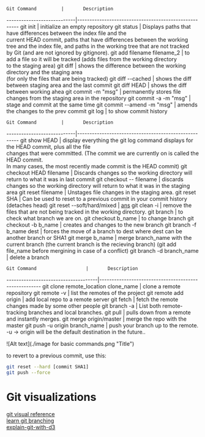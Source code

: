 
	Git Command         |       Description
----------------------------|------------------------------------------------------
git init                    | initialize an empty repository
git status                  | Displays paths that have differences between the index file and the <br> current HEAD commit, paths that have differences between the working <br>tree and the index file, and paths in the working tree that are not tracked<br> by Git (and are not ignored by gitignore).
git add filename filename_2 | to add a file so it will be tracked (adds files from the working directory<br> to the staging area)
git diff 		    | shows the difference between the working directory and the staging area<br> (for only the files that are being tracked)
git diff --cached           | shows the diff between staging area and the last commit
git diff HEAD               | shows the diff between working ahea
git commit -m "msg"         | permanently stores file changes from the staging area in the repository
git commit -a -m "msg"      | stage and commit at the same time
git commit --amend -m "msg" | amends the changes to the prev commit
git log                     | to show commit history

	Git Command         |       Description
----------------------------|------------------------------------------------------
git show HEAD 		    | display everything the git log command displays for the HEAD commit, plus all the file<br> changes that were committed. (The commit we are currently on is called the HEAD commit.<br> In many cases, the most recently made commit is the HEAD commit)
git checkout HEAD filename  | Discards changes so the working directory will return to what it was in last commit
git checkout -- filename    | discards changes so the working directory will return to what it was in the staging area
git reset filename          | Unstages file changes in the staging area.
git reset SHA               | Can be used to reset to a previous commit in your commit history (detaches head)
git reset --soft/hard/mixed | [ans](http://stackoverflow.com/a/3528483/4862276)
git clean -i                | remove the files that are not being tracked in the working directory. 
git branch                  | to check what branch we are on.
git checkout b_name         | to change branch
git checkout -b b_name      | creates and changes to the new branch
git branch -f b_name dest   | forces the move of a branch to dest where dest can be another branch or SHA1
git merge b_name            | merge branch_name with the current branch (the current branch is the recieving branch) (git add file_name before mergining in case of a conflict)
git branch -d branch_name   | delete a branch

	Git Command         	     |       Description
-------------------------------------|------------------------------------------------------
git clone remote_location clone_name | clone a remote repository
git remote -v 			     | list the remotes of the project
git remote add origin <server> 	     | add local repo to a remote server
git fetch 			     | fetch the remote changes made by some other people 
git branch -a			     | List both remote-tracking branches and local branches.
git pull			     | pulls down from a remote and instantly merges.
git merge origin/master 	     | merge the repo with the master
git push -u origin branch_name       | push your branch up to the remote. -u -> origin will be the default destination in the future.. 

![Alt text](./image for basic commands.png "Title")

to revert to a previous commit, use this:
```bash
git reset --hard [commit SHA1] 
git push --force
```
# Git visualizations
[git visual reference](https://marklodato.github.io/visual-git-guide/index-en.html)  
[learn git branching](http://learngitbranching.js.org/)  
[explain-git-with-d3](http://onlywei.github.io/explain-git-with-d3/)
